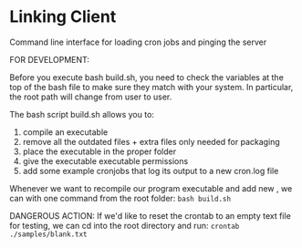 # Linking Client
Command line interface for loading cron jobs and pinging the server 

FOR DEVELOPMENT:

Before you execute bash build.sh, you need to check the variables at the top of the bash file to make sure they match with your system. In particular, the root path will change from user to user.

The bash script build.sh allows you to:
1. compile an executable 
2. remove all the outdated files + extra files only needed for packaging
3. place the executable in the proper folder
4. give the executable executable permissions
5. add some example cronjobs that log its output to a new cron.log file

Whenever we want to recompile our program executable and add new , we can with one command from the root folder: 
`bash build.sh`

DANGEROUS ACTION:
If we'd like to reset the crontab to an empty text file for testing, we can cd into the root directory and run:
`crontab ./samples/blank.txt`